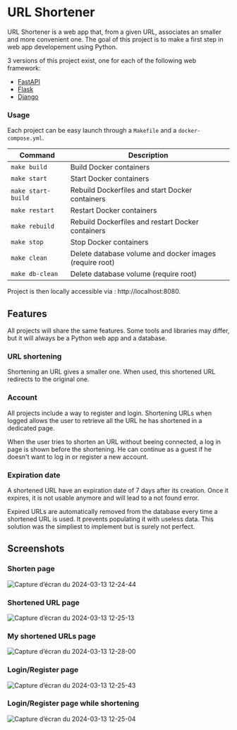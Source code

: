 # URL Shortener

URL Shortener is a web app that, from a given URL, associates an smaller and more convenient one.
The goal of this project is to make a first step in web app developement using Python.

3 versions of this project exist, one for each of the following web framework:
- [FastAPI](FastAPI/)
- [Flask](Flask/)
- [Django](Django/)

### Usage

Each project can be easy launch through a `Makefile` and a `docker-compose.yml`.

| Command            | Description                                                     |
| ------------------ | --------------------------------------------------------------- |
| `make build`       | Build Docker containers                                         |
| `make start`       | Start Docker containers                                         |
| `make start-build` | Rebuild Dockerfiles and start Docker containers                 |
| `make restart`     | Restart Docker containers                                       |
| `make rebuild`     | Rebuild Dockerfiles and restart Docker containers               |
| `make stop`        | Stop Docker containers                                          |
| `make clean`       | Delete database volume and docker images (require root)         |
| `make db-clean`    | Delete database volume (require root)                     |

Project is then locally accessible via : http://localhost:8080.

## Features

All projects will share the same features. Some tools and libraries may differ, but it will always be a Python web app and a database.

### URL shortening

Shortening an URL gives a smaller one. When used, this shortened URL redirects to the original one.

### Account

All projects include a way to register and login. Shortening URLs when logged allows the user to retrieve all the URL he has shortened in a dedicated page.

When the user tries to shorten an URL without beeing connected, a log in page is shown before the shortening. He can continue as a guest if he doesn't want to log in or register a new account.

### Expiration date

A shortened URL have an expiration date of 7 days after its creation. Once it expires, it is not usable anymore and will lead to a not found error.

Expired URLs are automatically removed from the database every time a shortened URL is used. It prevents populating it with useless data. This solution was the simpliest to implement but is surely not perfect.

## Screenshots

### Shorten page
![Capture d’écran du 2024-03-13 12-24-44](https://github.com/LoukaDOZ/url-shortener/assets/46566140/ec46b231-8404-4ff4-b80d-02b180c7d14d)

### Shortened URL page
![Capture d’écran du 2024-03-13 12-25-13](https://github.com/LoukaDOZ/url-shortener/assets/46566140/01b7f28d-cc9d-4e2d-bdd0-d62d36a0d8b3)

### My shortened URLs page
![Capture d’écran du 2024-03-13 12-28-00](https://github.com/LoukaDOZ/url-shortener/assets/46566140/9d7287d4-c479-44aa-b3d6-0ff6e6ab55f7)

### Login/Register page
![Capture d’écran du 2024-03-13 12-25-43](https://github.com/LoukaDOZ/url-shortener/assets/46566140/f129722b-7810-4352-89a1-51d873b3660e)

### Login/Register page while shortening
![Capture d’écran du 2024-03-13 12-25-04](https://github.com/LoukaDOZ/url-shortener/assets/46566140/e86cb710-c033-4e3f-ae49-192e9dd6ae9f)
